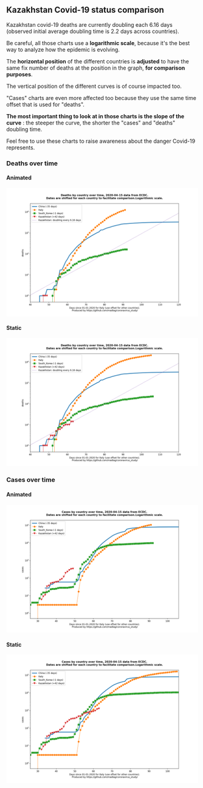 ## Kazakhstan Covid-19 status comparison 

Kazakhstan covid-19 deaths are currently doubling each 6.16 days (observed initial average doubling time is 2.2 days across countries).



Be careful, all those charts use a **logarithmic scale**, because it's the best way to analyze how the epidemic is evolving.
 
The **horizontal position** of the different countries is **adjusted** to have the same fix number of deaths at the position in the graph, **for comparison purposes**.

The vertical position of the different curves is of course impacted too.

"Cases" charts are even more affected too because they use the same time offset that is used for "deaths".

**The most important thing to look at in those charts is the slope of the curve** : the steeper the curve, the shorter the "cases" and "deaths" doubling time.

Feel free to use these charts to raise awareness about the danger Covid-19 represents. 


 
### Deaths over time
 
#### Animated
![Kazakhstan covid-19 deaths animated chart](https://raw.githubusercontent.com/madlag/coronavirus_study/master/notebooks/graphs/2020-04-15/countries/Kazakhstan/2020-04-15_Kazakhstan_deaths.gif "Kazakhstan covid-19 deaths animated chart")   
 
#### Static
![Kazakhstan covid-19 deaths static chart](https://raw.githubusercontent.com/madlag/coronavirus_study/master/notebooks/graphs/2020-04-15/countries/Kazakhstan/2020-04-15_Kazakhstan_deaths.png "Kazakhstan covid-19 deaths static chart")   

 
### Cases over time
 
#### Animated
![Kazakhstan covid-19 cases animated chart](https://raw.githubusercontent.com/madlag/coronavirus_study/master/notebooks/graphs/2020-04-15/countries/Kazakhstan/2020-04-15_Kazakhstan_cases.gif "Kazakhstan covid-19 cases animated chart")   
 
#### Static
![Kazakhstan covid-19 cases static chart](https://raw.githubusercontent.com/madlag/coronavirus_study/master/notebooks/graphs/2020-04-15/countries/Kazakhstan/2020-04-15_Kazakhstan_cases.png "Kazakhstan covid-19 cases static chart")   

